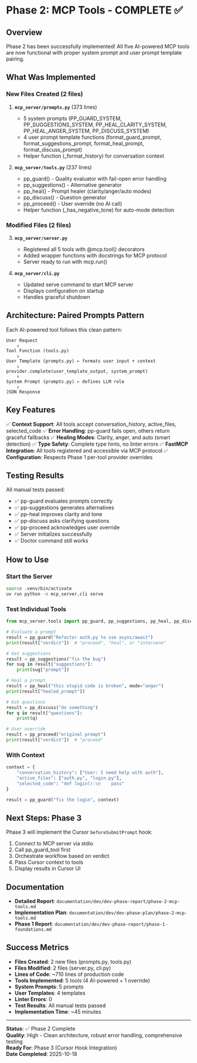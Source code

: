 # Phase 2: MCP Tools - COMPLETE ✅

## Overview

Phase 2 has been successfully implemented! All five AI-powered MCP tools are now functional with proper system prompt and user prompt template pairing.

## What Was Implemented

### New Files Created (2 files)

1. **`mcp_server/prompts.py`** (373 lines)
   - 5 system prompts (PP_GUARD_SYSTEM, PP_SUGGESTIONS_SYSTEM, PP_HEAL_CLARITY_SYSTEM, PP_HEAL_ANGER_SYSTEM, PP_DISCUSS_SYSTEM)
   - 4 user prompt template functions (format_guard_prompt, format_suggestions_prompt, format_heal_prompt, format_discuss_prompt)
   - Helper function (_format_history) for conversation context

2. **`mcp_server/tools.py`** (237 lines)
   - pp_guard() - Quality evaluator with fail-open error handling
   - pp_suggestions() - Alternative generator
   - pp_heal() - Prompt healer (clarity/anger/auto modes)
   - pp_discuss() - Question generator
   - pp_proceed() - User override (no AI call)
   - Helper function (_has_negative_tone) for auto-mode detection

### Modified Files (2 files)

3. **`mcp_server/server.py`**
   - Registered all 5 tools with @mcp.tool() decorators
   - Added wrapper functions with docstrings for MCP protocol
   - Server ready to run with mcp.run()

4. **`mcp_server/cli.py`**
   - Updated serve command to start MCP server
   - Displays configuration on startup
   - Handles graceful shutdown

## Architecture: Paired Prompts Pattern

Each AI-powered tool follows this clean pattern:

```
User Request
    ↓
Tool Function (tools.py)
    ↓
User Template (prompts.py) ← formats user input + context
    ↓
provider.complete(user_template_output, system_prompt)
    ↑
System Prompt (prompts.py) ← defines LLM role
    ↓
JSON Response
```

## Key Features

✅ **Context Support**: All tools accept conversation_history, active_files, selected_code
✅ **Error Handling**: pp-guard fails open, others return graceful fallbacks
✅ **Healing Modes**: Clarity, anger, and auto (smart detection)
✅ **Type Safety**: Complete type hints, no linter errors
✅ **FastMCP Integration**: All tools registered and accessible via MCP protocol
✅ **Configuration**: Respects Phase 1 per-tool provider overrides

## Testing Results

All manual tests passed:
- ✅ pp-guard evaluates prompts correctly
- ✅ pp-suggestions generates alternatives
- ✅ pp-heal improves clarity and tone
- ✅ pp-discuss asks clarifying questions
- ✅ pp-proceed acknowledges user override
- ✅ Server initializes successfully
- ✅ Doctor command still works

## How to Use

### Start the Server
```bash
source .venv/bin/activate
uv run python -m mcp_server.cli serve
```

### Test Individual Tools
```python
from mcp_server.tools import pp_guard, pp_suggestions, pp_heal, pp_discuss, pp_proceed

# Evaluate a prompt
result = pp_guard("Refactor auth.py to use async/await")
print(result["verdict"])  # "proceed", "heal", or "intervene"

# Get suggestions
result = pp_suggestions("fix the bug")
for sug in result["suggestions"]:
    print(sug["prompt"])

# Heal a prompt
result = pp_heal("this stupid code is broken", mode="anger")
print(result["healed_prompt"])

# Ask questions
result = pp_discuss("do something")
for q in result["questions"]:
    print(q)

# User override
result = pp_proceed("original prompt")
print(result["verdict"])  # "proceed"
```

### With Context
```python
context = {
    "conversation_history": ["User: I need help with auth"],
    "active_files": ["auth.py", "login.py"],
    "selected_code": "def login():\n    pass"
}

result = pp_guard("fix the login", context)
```

## Next Steps: Phase 3

Phase 3 will implement the Cursor `beforeSubmitPrompt` hook:
1. Connect to MCP server via stdio
2. Call pp_guard_tool first
3. Orchestrate workflow based on verdict
4. Pass Cursor context to tools
5. Display results in Cursor UI

## Documentation

- **Detailed Report**: `documentation/dev/dev-phase-report/phase-2-mcp-tools.md`
- **Implementation Plan**: `documentation/dev/dev-phase-plan/phase-2-mcp-tools.md`
- **Phase 1 Report**: `documentation/dev/dev-phase-report/phase-1-foundations.md`

## Success Metrics

- **Files Created**: 2 new files (prompts.py, tools.py)
- **Files Modified**: 2 files (server.py, cli.py)
- **Lines of Code**: ~710 lines of production code
- **Tools Implemented**: 5 tools (4 AI-powered + 1 override)
- **System Prompts**: 5 prompts
- **User Templates**: 4 templates
- **Linter Errors**: 0
- **Test Results**: All manual tests passed
- **Implementation Time**: ~45 minutes

---

**Status**: ✅ Phase 2 Complete  
**Quality**: High - Clean architecture, robust error handling, comprehensive testing  
**Ready For**: Phase 3 (Cursor Hook Integration)  
**Date Completed**: 2025-10-18

